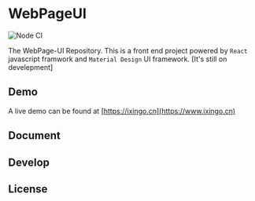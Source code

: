 # WebPageUI
![Node CI](https://github.com/iXingo/WebPageUI/workflows/Node%20CI/badge.svg)

The WebPage-UI Repository.
This is a front end project powered by `React` javascript framwork and `Material Design` UI framework.
[It's still on develepment]

## Demo
A live demo can be found at [https://ixingo.cn](https://www.ixingo.cn)

## Document

## Develop

## License
